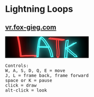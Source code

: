# Lightning Loops
## <a href="https://vr.fox-gieg.com">vr.fox-gieg.com</a>
<img src="./public/images/logo.png">
<pre>
Controls:
W, A, S, D, Q, E = move
J, L = frame back, frame forward
space or K = pause
click = draw
alt-click = look
</pre>
